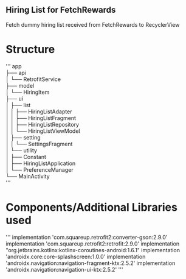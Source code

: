 ## Hiring List for FetchRewards

Fetch dummy hiring list received from FetchRewards to RecyclerView


# Structure
'''
app<br/>
├── api<br/>
│   └── RetrofitService<br/>
├── model<br/>
│   └── HiringItem<br/>
├── ui<br/>
│   ├── list<br/>
│   │   ├── HiringListAdapter<br/>
│   │   ├── HiringListFragment<br/>
│   │   ├── HiringListRepository<br/>
│   │   └── HiringListViewModel<br/>
│   ├── setting<br/>
│   │   └── SettingsFragment<br/>
│   └── utility<br/>
│       ├── Constant<br/>
│       ├── HiringListApplication<br/>
│       └── PreferenceManager<br/>
└── MainActivity<br/>
'''
# Components/Additional Libraries used
 '''
implementation 'com.squareup.retrofit2:converter-gson:2.9.0'
implementation 'com.squareup.retrofit2:retrofit:2.9.0'
implementation "org.jetbrains.kotlinx:kotlinx-coroutines-android:1.6.1"
implementation 'androidx.core:core-splashscreen:1.0.0'
implementation 'androidx.navigation:navigation-fragment-ktx:2.5.2'
implementation 'androidx.navigation:navigation-ui-ktx:2.5.2'
'''
